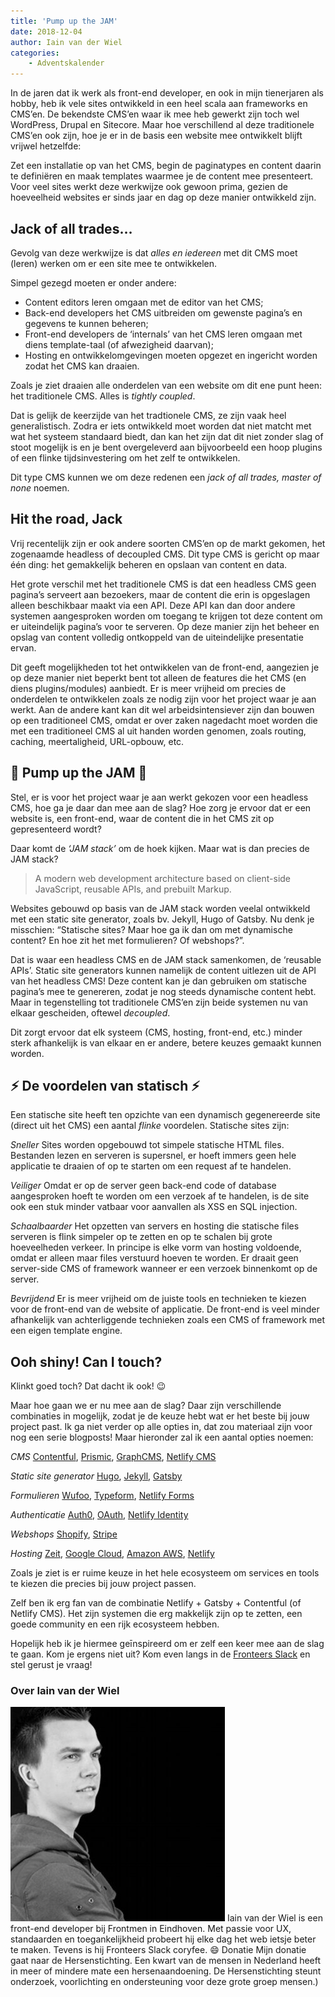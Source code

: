 ```yaml
---
title: 'Pump up the JAM'
date: 2018-12-04
author: Iain van der Wiel
categories:
    - Adventskalender
---
```


In de jaren dat ik werk als front-end developer, en ook in mijn tienerjaren als hobby, heb ik vele sites ontwikkeld in een heel scala aan frameworks en CMS’en. De bekendste CMS’en waar ik mee heb gewerkt zijn toch wel WordPress, Drupal en Sitecore. Maar hoe verschillend al deze traditionele CMS’en ook zijn, hoe je er in de basis een website mee ontwikkelt blijft vrijwel hetzelfde:

Zet een installatie op van het CMS, begin de paginatypes en content daarin te definiëren en maak templates waarmee je de content mee presenteert. Voor veel sites werkt deze werkwijze ook gewoon prima, gezien de hoeveelheid websites er sinds jaar en dag op deze manier ontwikkeld zijn.

## Jack of all trades…

Gevolg van deze werkwijze is dat _alles en iedereen_ met dit CMS moet (leren) werken om er een site mee te ontwikkelen.

Simpel gezegd moeten er onder andere:

-   Content editors leren omgaan met de editor van het CMS;
-   Back-end developers het CMS uitbreiden om gewenste pagina’s en gegevens te kunnen beheren;
-   Front-end developers de ‘internals’ van het CMS leren omgaan met diens template-taal (of afwezigheid daarvan);
-   Hosting en ontwikkelomgevingen moeten opgezet en ingericht worden zodat het CMS kan draaien.

Zoals je ziet draaien alle onderdelen van een website om dit ene punt heen: het traditionele CMS. Alles is _*tightly coupled*_.

Dat is gelijk de keerzijde van het tradtionele CMS, ze zijn vaak heel generalistisch. Zodra er iets ontwikkeld moet worden dat niet matcht met wat het systeem standaard biedt, dan kan het zijn dat dit niet zonder slag of stoot mogelijk is en je bent overgeleverd aan bijvoorbeeld een hoop plugins of een flinke tijdsinvestering om het zelf te ontwikkelen.

Dit type CMS kunnen we om deze redenen een _*jack of all trades, master of none*_ noemen.

## Hit the road, Jack

Vrij recentelijk zijn er ook andere soorten CMS’en op de markt gekomen, het zogenaamde headless of decoupled CMS. Dit type CMS is gericht op maar één ding: het gemakkelijk beheren en opslaan van content en data.

Het grote verschil met het traditionele CMS is dat een headless CMS geen pagina’s serveert aan bezoekers, maar de content die erin is opgeslagen alleen beschikbaar maakt via een API. Deze API kan dan door andere systemen aangesproken worden om toegang te krijgen tot deze content om er uiteindelijk pagina’s voor te serveren. Op deze manier zijn het beheer en opslag van content volledig ontkoppeld van de uiteindelijke presentatie ervan.

Dit geeft mogelijkheden tot het ontwikkelen van de front-end, aangezien je op deze manier niet beperkt bent tot alleen de features die het CMS (en diens plugins/modules) aanbiedt. Er is meer vrijheid om precies de onderdelen te ontwikkelen zoals ze nodig zijn voor het project waar je aan werkt. Aan de andere kant kan dit wel arbeidsintensiever zijn dan bouwen op een traditioneel CMS, omdat er over zaken nagedacht moet worden die met een traditioneel CMS al uit handen worden genomen, zoals routing, caching, meertaligheid, URL-opbouw, etc.

## 🍓 Pump up the JAM 🍓

Stel, er is voor het project waar je aan werkt gekozen voor een headless CMS, hoe ga je daar dan mee aan de slag? Hoe zorg je ervoor dat er een website is, een front-end, waar de content die in het CMS zit op gepresenteerd wordt?

Daar komt de _‘JAM stack’_ om de hoek kijken. Maar wat is dan precies de JAM stack?

> A modern web development architecture based on client-side JavaScript, reusable APIs, and prebuilt Markup.

Websites gebouwd op basis van de JAM stack worden veelal ontwikkeld met een static site generator, zoals bv. Jekyll, Hugo of Gatsby. Nu denk je misschien: “Statische sites? Maar hoe ga ik dan om met dynamische content? En hoe zit het met formulieren? Of webshops?”.

Dat is waar een headless CMS en de JAM stack samenkomen, de ‘reusable APIs’. Static site generators kunnen namelijk de content uitlezen uit de API van het headless CMS! Deze content kan je dan gebruiken om statische pagina’s mee te genereren, zodat je nog steeds dynamische content hebt. Maar in tegenstelling tot traditionele CMS’en zijn beide systemen nu van elkaar gescheiden, oftewel _*decoupled*_.

Dit zorgt ervoor dat elk systeem (CMS, hosting, front-end, etc.) minder sterk afhankelijk is van elkaar en er andere, betere keuzes gemaakt kunnen worden.

## ⚡️ De voordelen van statisch ⚡️

Een statische site heeft ten opzichte van een dynamisch gegenereerde site (direct uit het CMS) een aantal _flinke_ voordelen. Statische sites zijn:

_Sneller_ Sites worden opgebouwd tot simpele statische HTML files. Bestanden lezen en serveren is supersnel, er hoeft immers geen hele applicatie te draaien of op te starten om een request af te handelen.

_Veiliger_ Omdat er op de server geen back-end code of database aangesproken hoeft te worden om een verzoek af te handelen, is de site ook een stuk minder vatbaar voor aanvallen als XSS en SQL injection.

_Schaalbaarder_ Het opzetten van servers en hosting die statische files serveren is flink simpeler op te zetten en op te schalen bij grote hoeveelheden verkeer. In principe is elke vorm van hosting voldoende, omdat er alleen maar files verstuurd hoeven te worden. Er draait geen server-side CMS of framework wanneer er een verzoek binnenkomt op de server.

_Bevrijdend_ Er is meer vrijheid om de juiste tools en technieken te kiezen voor de front-end van de website of applicatie. De front-end is veel minder afhankelijk van achterliggende technieken zoals een CMS of framework met een eigen template engine.

## Ooh shiny! Can I touch?

Klinkt goed toch? Dat dacht ik ook! 😉

Maar hoe gaan we er nu mee aan de slag? Daar zijn verschillende combinaties in mogelijk, zodat je de keuze hebt wat er het beste bij jouw project past. Ik ga niet verder op alle opties in, dat zou materiaal zijn voor nog een serie blogposts! Maar hieronder zal ik een aantal opties noemen:

_CMS_ [Contentful](https://www.contentful.com/), [Prismic](https://prismic.io/), [GraphCMS](https://graphcms.com/), [Netlify CMS](https://www.netlifycms.org/)

_Static site generator_ [Hugo](https://gohugo.io/), [Jekyll](https://jekyllrb.com/), [Gatsby](https://www.gatsbyjs.org/)

_Formulieren_ [Wufoo](https://www.wufoo.com/), [Typeform](https://www.typeform.com/), [Netlify Forms](https://www.netlify.com/features/#forms)

_Authenticatie_ [Auth0](https://auth0.com/), [OAuth](https://oauth.net/), [Netlify Identity](https://www.netlify.com/features/#identity)

_Webshops_ [Shopify](https://www.shopify.com/), [Stripe](http://stripe.com/)

_Hosting_ [Zeit](https://zeit.co/), [Google Cloud](https://cloud.google.com/), [Amazon AWS](https://aws.amazon.com/), [Netlify](https://www.netlify.com/features/)

Zoals je ziet is er ruime keuze in het hele ecosysteem om services en tools te kiezen die precies bij jouw project passen.

Zelf ben ik erg fan van de combinatie Netlify + Gatsby + Contentful (of Netlify CMS). Het zijn systemen die erg makkelijk zijn op te zetten, een goede community en een rijk ecosysteem hebben.

Hopelijk heb ik je hiermee geīnspireerd om er zelf een keer mee aan de slag te gaan. Kom je ergens niet uit? Kom even langs in de [Fronteers Slack](https://fronteers-slack.herokuapp.com/) en stel gerust je vraag!

### Over Iain van der Wiel

<img src="/_img/adventskalender/iain.png" alt="Foto van iain" class="floating-portrait">
Iain van der Wiel is een front-end developer bij Frontmen in Eindhoven. Met passie voor UX, standaarden en toegankelijkheid probeert hij elke dag het web ietsje beter te maken. Tevens is hij Fronteers Slack coryfee. 😄
Donatie
Mijn donatie gaat naar de Hersenstichting. Een kwart van de mensen in Nederland heeft in meer of mindere mate een hersenaandoening. De Hersenstichting steunt onderzoek, voorlichting en ondersteuning voor deze grote groep mensen.)
